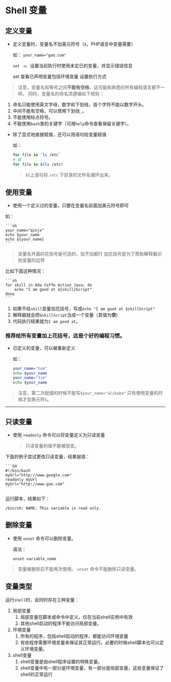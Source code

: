 # Shell 变量

## 定义变量

- 定义变量时，变量名不加美元符号（`$`，PHP语言中变量需要）

  如：
    `your_name="gao.com"`

    `set -u ` 设置当前执行时使用未定已的变量，并显示错误信息

    set 查看已声明变量包括环境变量
    设置执行方式

> 注意，变量名和等号之间**不能有空格**，这可能和熟悉的所有编程语言都不一样。
> 同时，变量名的命名须遵循如下规则：

 1. 命名只能使用英文字母，数字和下划线，首个字符不能以数字开头。
 2. 中间不能有空格，可以使用下划线`_`。
 3. 不能使用标点符号。
 4. 不能使用`bash`里的关键字（可用`help`命令查看保留关键字）。

- 除了显式地直接赋值，还可以用语句给变量赋值
  
  如：

    ```sh
    for file in `ls /etc`
    # 或
    for file in $(ls /etc)
    ```

  > 以上语句将 `/etc` 下目录的文件名循环出来。

## 使用变量

- 使用一个定义过的变量，只要在变量名前面加美元符号即可

 如：

    ```sh
    your_name="qinjx"
    echo $your_name
    echo ${your_name}
    ```

 > 变量名外面的花括号是可选的，加不加都行
 > 加花括号是为了帮助解释器识别变量的边界

 比如下面这种情况：

    ```sh
    for skill in Ada Coffe Action Java; do
        echo "I am good at ${skill}Script"
    done
    ```

1. 如果不给`skill`变量加花括号，写成`echo "I am good at $skillScript"`
2. 解释器就会把`$skillScript`当成一个变量（其值为**空**）
3. 代码执行结果就为`I am good at`。

### 推荐给所有变量加上花括号，这是个好的编程习惯。

- 已定义的变量，可以被重新定义
  
  如：

    ```sh
    your_name="tom"
    echo $your_name
    your_name="Jim"
    echo $your_name
    ```

 > 注意，第二次赋值的时候不能写`$your_name="alibaba"`
 > 只有使用变量的时候才加美元符`$`。

------

## 只读变量

- 使用 `readonly` 命令可以将变量定义为只读变量
  > 只读变量的值不能被改变。

 下面的例子尝试更改只读变量，结果报错：

    ```SH
    #!/bin/bash
    myUrl="http://www.google.com"
    readonly myUrl
    myUrl="http://www.gao.com"
    ```
  
  运行脚本，结果如下：

   `/bin/sh: NAME: This variable is read only.`

## 删除变量

- 使用 `unset` 命令可以删除变量。

  语法：

    `unset variable_name`

 > 变量被删除后不能再次使用。
 > `unset` 命令不能删除只读变量。

## 变量类型

运行`shell`时，会同时存在三种变量：

1. 局部变量
   1. 局部变量在脚本或命令中定义，仅在当前shell实例中有效
   2. 其他shell启动的程序不能访问局部变量。
2. 环境变量
   1. 所有的程序，包括shell启动的程序，都能访问环境变量
   2. 有些程序需要环境变量来保证其正常运行。必要的时候shell脚本也可以定义环境变量。
3. shell变量
   1. shell变量是由shell程序设置的特殊变量。
   2. shell变量中有一部分是环境变量，有一部分是局部变量，这些变量保证了shell的正常运行

